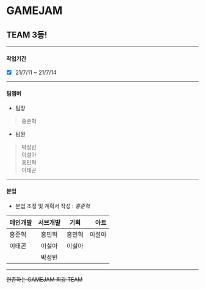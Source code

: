 # GAMEJAM 
## TEAM 3등!

___
#### 작업기간
* [x] 21/7/11 ~ 21/7/14 
___
#### 팀멤버
* 팀장
> 홍준혁

* 팀원
> 박성빈  
> 이설아  
> 홍민혁  
> 이태곤
___
#### 분업
* 분업 조정 및 계획서 작성 :
*홍준혁*

|메인개발|서브개발|기획|아트|
|:---|:---:|:---:|---:|
|홍준혁|홍민혁|홍민혁|이설아|
|이태곤|이설아|이설아|
||박성빈||||
___
~~현존하는 GAMEJAM 최강 TEAM~~
